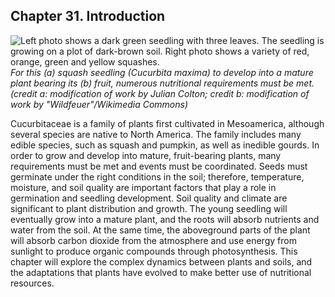 ##  Chapter 31. Introduction 

![Left photo shows a dark green seedling with three leaves. The seedling is growing on a plot of dark-brown soil. Right photo shows a variety of red, orange, green and yellow squashes.][1] _For this (a) squash seedling (_Cucurbita maxima_) to develop into a mature plant bearing its (b) fruit, numerous nutritional requirements must be met. (credit a: modification of work by Julian Colton; credit b: modification of work by "Wildfeuer"/Wikimedia Commons)_

Cucurbitaceae is a family of plants first cultivated in Mesoamerica, although several species are native to North America. The family includes many edible species, such as squash and pumpkin, as well as inedible gourds. In order to grow and develop into mature, fruit-bearing plants, many requirements must be met and events must be coordinated. Seeds must germinate under the right conditions in the soil; therefore, temperature, moisture, and soil quality are important factors that play a role in germination and seedling development. Soil quality and climate are significant to plant distribution and growth. The young seedling will eventually grow into a mature plant, and the roots will absorb nutrients and water from the soil. At the same time, the aboveground parts of the plant will absorb carbon dioxide from the atmosphere and use energy from sunlight to produce organic compounds through photosynthesis. This chapter will explore the complex dynamics between plants and soils, and the adaptations that plants have evolved to make better use of nutritional resources.

   [1]: https://cnx.org/resources/c4b0903c0854e183487431d12d57c3e4e6762e3f/Figure_31_00_01ab.jpg


